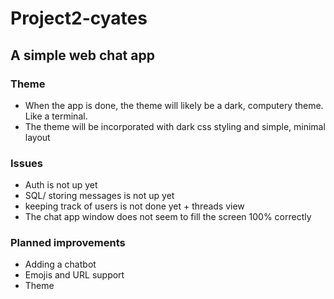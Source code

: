 # Project2-cyates
## A simple web chat app

### Theme
* When the app is done, the theme will likely be a dark, computery theme.  Like a terminal.
* The theme will be incorporated with dark css styling and simple, minimal layout

### Issues
* Auth is not up yet
* SQL/ storing messages is not up yet
* keeping track of users is not done yet + threads view
* The chat app window does not seem to fill the screen 100% correctly

### Planned improvements
* Adding a chatbot
* Emojis and URL support
* Theme